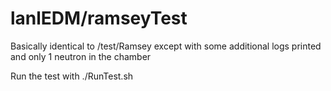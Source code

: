 lanlEDM/ramseyTest
========================

Basically identical to /test/Ramsey except with some additional logs
printed and only 1 neutron in the chamber

Run the test with ./RunTest.sh
